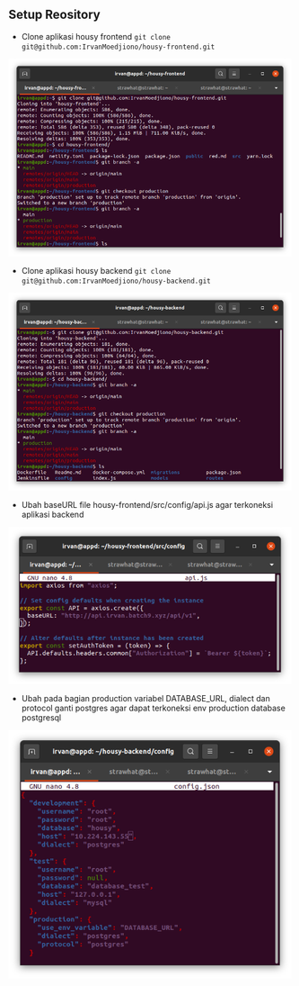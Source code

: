 ## Setup Reository

- Clone aplikasi housy frontend `git clone git@github.com:IrvanMoedjiono/housy-frontend.git`

<p align="center"><img src="../Final-Task/assets/Repository/1.png"></p>

- Clone aplikasi housy backend `git clone git@github.com:IrvanMoedjiono/housy-backend.git`

<p align="center"><img src="../Final-Task/assets/Repository/2.png"></p>

- Ubah baseURL file housy-frontend/src/config/api.js agar terkoneksi aplikasi backend

<p align="center"><img src="../Final-Task/assets/Repository/3.png"></p>

- Ubah pada bagian production variabel DATABASE_URL, dialect dan protocol ganti postgres agar dapat terkoneksi env production database postgresql

<p align="center"><img src="../Final-Task/assets/Repository/4.png"></p>
